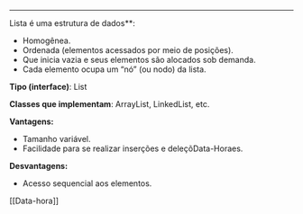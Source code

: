 - - -
Lista é uma estrutura de dados**:

- Homogênea.
- Ordenada (elementos acessados por meio de posições).
- Que inicia vazia e seus elementos são alocados sob demanda.
- Cada elemento ocupa um “nó” (ou nodo) da lista.

**Tipo (interface)**: List

**Classes que implementam**: ArrayList, LinkedList, etc.

**Vantagens:**

- Tamanho variável.
- Facilidade para se realizar inserções e deleçõData-Horaes.

**Desvantagens:**

- Acesso sequencial aos elementos.

[[Data-hora]]